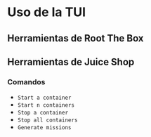 # Uso de la TUI

## Herramientas de Root The Box


## Herramientas de Juice Shop

### Comandos

- `Start a container`
- `Start n containers`
- `Stop a container`
- `Stop all containers`
- `Generate missions`